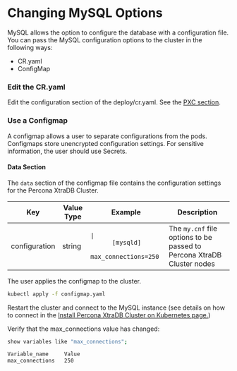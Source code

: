 Changing MySQL Options
============================================================================

MySQL allows the option to configure the database with a configuration file. You can pass the MySQL configuration options to the cluster in the following ways:
* CR.yaml
* ConfigMap

### Edit the CR.yaml

Edit the configuration section of the deploy/cr.yaml. See the [PXC section]( https://percona.github.io/percona-xtradb-cluster-operator/configure/operator).


### Use a Configmap

A configmap allows a user to separate configurations from the pods. Configmaps store unencrypted configuration settings. For sensitive information, the user should use Secrets.

#### Data Section

The `data` section of the configmap file contains the configuration settings for the Percona XtraDB Cluster.

| Key                            | Value Type | Example   | Description |
|--------------------------------|------------|-----------|---------                                                                   |
|configuration                   | string     |<code>&#124;</code><br>`      [mysqld]`<br>`        max_connections=250` | The `my.cnf` file options to be passed to Percona XtraDB Cluster nodes


The user applies the configmap to the cluster.
```bash
kubectl apply -f configmap.yaml
```

Restart the cluster and connect to the MySQL instance (see details on how to connect in the [Install Percona XtraDB Cluster on Kubernetes page.](https://percona.github.io/percona-xtradb-cluster-operator/install/kubernetes))

Verify that the max_connections value has changed:
```bash
show variables like "max_connections";

Variable_name     Value
max_connections   250
```  
